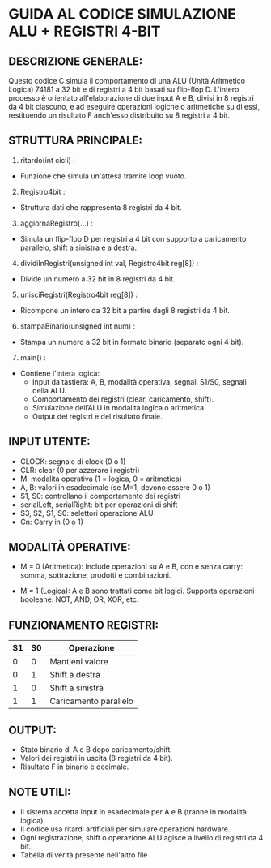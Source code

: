 GUIDA AL CODICE SIMULAZIONE ALU + REGISTRI 4-BIT
================================================

DESCRIZIONE GENERALE:
------------------------------
Questo codice C simula il comportamento di una ALU (Unità Aritmetico Logica) 74181 a 32 bit e di registri a 4 bit basati su flip-flop D. L'intero processo è orientato all'elaborazione di due input A e B, divisi in 8 registri da 4 bit ciascuno, e ad eseguire operazioni logiche o aritmetiche su di essi, restituendo un risultato F anch'esso distribuito su 8 registri a 4 bit.

STRUTTURA PRINCIPALE:
------------------------------
1.  ritardo(int cicli) :
   - Funzione che simula un'attesa tramite loop vuoto.

2.  Registro4bit :
   - Struttura dati che rappresenta 8 registri da 4 bit.

3.  aggiornaRegistro(...) :
   - Simula un flip-flop D per registri a 4 bit con supporto a caricamento parallelo, shift a sinistra e a destra.

4.  dividiInRegistri(unsigned int val, Registro4bit reg[8]) :
   - Divide un numero a 32 bit in 8 registri da 4 bit.

5.  unisciRegistri(Registro4bit reg[8]) :
   - Ricompone un intero da 32 bit a partire dagli 8 registri da 4 bit.

6.  stampaBinario(unsigned int num) :
   - Stampa un numero a 32 bit in formato binario (separato ogni 4 bit).

7.  main() :
   - Contiene l'intera logica:
     - Input da tastiera: A, B, modalità operativa, segnali S1/S0, segnali della ALU.
     - Comportamento dei registri (clear, caricamento, shift).
     - Simulazione dell’ALU in modalità logica o aritmetica.
     - Output dei registri e del risultato finale.

INPUT UTENTE:
------------------------------
- CLOCK: segnale di clock (0 o 1)
- CLR: clear (0 per azzerare i registri)
- M: modalità operativa (1 = logica, 0 = aritmetica)
- A, B: valori in esadecimale (se M=1, devono essere 0 o 1)
- S1, S0: controllano il comportamento dei registri
- serialLeft, serialRight: bit per operazioni di shift
- S3, S2, S1, S0: selettori operazione ALU
- Cn: Carry in (0 o 1)

MODALITÀ OPERATIVE:
------------------------------
- M = 0 (Aritmetica):
  Include operazioni su A e B, con e senza carry: somma, sottrazione, prodotti e combinazioni.

- M = 1 (Logica):
  A e B sono trattati come bit logici.
  Supporta operazioni booleane: NOT, AND, OR, XOR, etc.

FUNZIONAMENTO REGISTRI:
------------------------------
S1 | S0 | Operazione
---|----|-------------
 0 |  0 | Mantieni valore
 0 |  1 | Shift a destra
 1 |  0 | Shift a sinistra
 1 |  1 | Caricamento parallelo

OUTPUT:
------------------------------
- Stato binario di A e B dopo caricamento/shift.
- Valori dei registri in uscita (8 registri da 4 bit).
- Risultato F in binario e decimale.

NOTE UTILI:
------------------------------
- Il sistema accetta input in esadecimale per A e B (tranne in modalità logica).
- Il codice usa ritardi artificiali per simulare operazioni hardware.
- Ogni registrazione, shift o operazione ALU agisce a livello di registri da 4 bit.
- Tabella di verità presente nell'altro file
